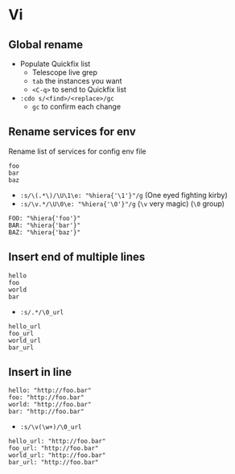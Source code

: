 # Vi

## Global rename

- Populate Quickfix list
  - Telescope live grep
  - `tab` the instances you want
  - `<C-q>` to send to Quickfix list
- `:cdo s/<find>/<replace>/gc`
  - `gc` to confirm each change

## Rename services for env

Rename list of services for config env file

```
foo
bar
baz
```

- `:s/\(.*\)/\U\1\e: "%hiera{'\1'}"/g` (One eyed fighting kirby)
- `:s/\v.*/\U\0\e: "%hiera{'\0'}"/g` (`\v` very magic) (`\0` group)

```
FOO: "%hiera{'foo'}"
BAR: "%hiera{'bar'}"
BAZ: "%hiera{'baz'}"
```

## Insert end of multiple lines

```
hello
foo
world
bar
```

- `:s/.*/\0_url`

```
hello_url
foo_url
world_url
bar_url
```

## Insert in line

```
hello: "http://foo.bar"
foo: "http://foo.bar"
world: "http://foo.bar"
bar: "http://foo.bar"
```

- `:s/\v(\w+)/\0_url`

```
hello_url: "http://foo.bar"
foo_url: "http://foo.bar"
world_url: "http://foo.bar"
bar_url: "http://foo.bar"
```
